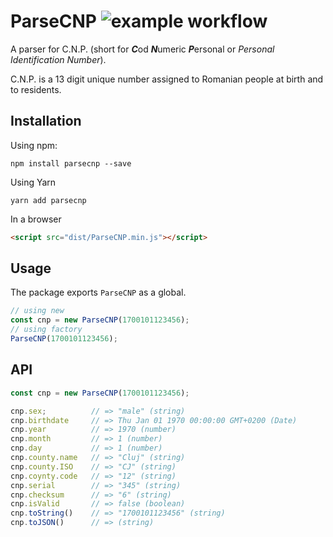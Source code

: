 # ParseCNP ![example workflow](https://github.com/kislakiruben/parsecnp/actions/workflows/pull-request.yml/badge.svg)
A parser for C.N.P. (short for ***C***od ***N***umeric ***P***ersonal or *Personal Identification Number*).

C.N.P. is a 13 digit unique number assigned to Romanian people at birth and to residents.

## Installation
Using npm:
```terminal
npm install parsecnp --save
```
Using Yarn
```terminal
yarn add parsecnp
```
In a browser
```html
<script src="dist/ParseCNP.min.js"></script>
```

## Usage
The package exports `ParseCNP` as a global.
```js
// using new
const cnp = new ParseCNP(1700101123456);
// using factory
ParseCNP(1700101123456);
```

## API
```js
const cnp = new ParseCNP(1700101123456);

cnp.sex;          // => "male" (string)
cnp.birthdate     // => Thu Jan 01 1970 00:00:00 GMT+0200 (Date)
cnp.year          // => 1970 (number)
cnp.month         // => 1 (number)
cnp.day           // => 1 (number)
cnp.county.name   // => "Cluj" (string)
cnp.county.ISO    // => "CJ" (string)
cnp.coynty.code   // => "12" (string)
cnp.serial        // => "345" (string)
cnp.checksum      // => "6" (string)
cnp.isValid       // => false (boolean)
cnp.toString()    // => "1700101123456" (string)
cnp.toJSON()      // => (string)
```
